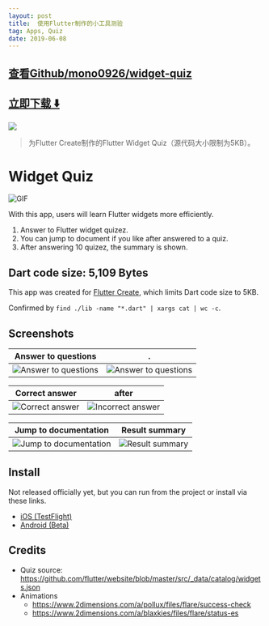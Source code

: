 ```yaml
---
layout: post
title:  使用Flutter制作的小工具测验
tag: Apps, Quiz
date: 2019-06-08
---
```


 

## [查看Github/mono0926/widget-quiz](http://github.com/mono0926/widget-quiz)
## [立即下载 ️⬇️ ](https://codeload.github.com/mono0926/widget-quiz/zip/master) 


 
![](https://flutterawesome.com/content/images/2019/03/widget-quiz.jpg)
 
>
> 为Flutter Create制作的Flutter Widget Quiz（源代码大小限制为5KB）。
>

 
# Widget Quiz

![GIF](https://raw.githubusercontent.com/mono0926/widget-quiz/master/screenshots/quiz.gif)

With this app, users will learn Flutter widgets more efficiently.

1. Answer to Flutter widget quizez.
2. You can jump to document if you like after answered to a quiz.
3. After answering 10 quizez, the summary is shown.

## Dart code size: 5,109 Bytes

This app was created for [Flutter Create](https://flutter.dev/create), which limits Dart code size to 5KB.

Confirmed by `find ./lib -name "*.dart" | xargs cat | wc -c`.

## Screenshots

Answer to questions | .
--- | --
![Answer to questions](https://raw.githubusercontent.com/mono0926/widget-quiz/master/screenshots/1.png) | ![Answer to questions](https://raw.githubusercontent.com/mono0926/widget-quiz/master/screenshots/2.png)

Correct answer | after
--- | --
![Correct answer](https://raw.githubusercontent.com/mono0926/widget-quiz/master/screenshots/3.png) | ![Incorrect answer](https://raw.githubusercontent.com/mono0926/widget-quiz/master/screenshots/4.png)

Jump to documentation | Result summary
--- | --
![Jump to documentation](https://raw.githubusercontent.com/mono0926/widget-quiz/master/screenshots/5.png) | ![Result summary](https://raw.githubusercontent.com/mono0926/widget-quiz/master/screenshots/6.png)

## Install

Not released officially yet, but you can run from the project or install via these links.

- [iOS (TestFlight)](https://testflight.apple.com/join/lv0nu3lw)
- [Android (Beta)](https://play.google.com/apps/testing/com.mono0926.widgetquiz)

## Credits

- Quiz source: https://github.com/flutter/website/blob/master/src/_data/catalog/widgets.json
- Animations
    - https://www.2dimensions.com/a/pollux/files/flare/success-check
    - https://www.2dimensions.com/a/blaxkies/files/flare/status-es

